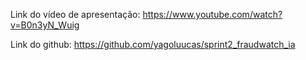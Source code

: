 Link do vídeo de apresentação: https://www.youtube.com/watch?v=B0n3yN_Wuig

Link do github: https://github.com/yagoluucas/sprint2_fraudwatch_ia